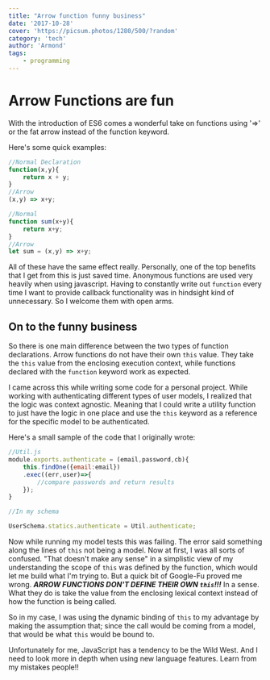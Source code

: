 ```yaml
---
title: "Arrow function funny business"
date: '2017-10-28'
cover: 'https://picsum.photos/1280/500/?random'
category: 'tech'
author: 'Armond'
tags: 
    - programming
---
```

# Arrow Functions are fun #

With the introduction of ES6 comes a wonderful take on functions using '=>' or the fat arrow instead of the function keyword.

Here's some quick examples:

```javascript
//Normal Declaration
function(x,y){
    return x + y;
}
//Arrow
(x,y) => x+y;

```

```javascript
//Normal
function sum(x+y){
    return x+y;
}
//Arrow
let sum = (x,y) => x+y;
```

All of these have the same effect really. Personally, one of the top benefits that I get from this is just saved time. Anonymous functions are used very heavily when using javascript. Having to constantly write out ```function``` every time I want to provide callback functionality was in hindsight kind of unnecessary. So I welcome them with open arms.

## On to the funny business ##

So there is one main difference between the two types of function declarations. Arrow functions do not have their own ```this``` value. They take the ```this``` value from the enclosing execution context, while functions declared with the ```function``` keyword work as expected.

I came across this while writing some code for a personal project. While working with authenticating different types of user models, I realized that the logic was context agnostic. Meaning that I could write a utility function to just have the logic in one place and use the ```this``` keyword as a reference for the specific model to be authenticated.

Here's a small sample of the code that I originally wrote:

```javascript
//Util.js
module.exports.authenticate = (email,password,cb){
    this.findOne({email:email})
    .exec((err,user)=>{
        //compare passwords and return results
    });
}

//In my schema

UserSchema.statics.authenticate = Util.authenticate;
```

Now while running my model tests this was failing. The error said something along the lines of ```this``` not being a model. Now at first, I was all sorts of confused. "That doesn't make any sense" in a simplistic view of my understanding the scope of ```this``` was defined by the function, which would let me build what I'm trying to. But a quick bit of Google-Fu proved me wrong. ***ARROW FUNCTIONS DON'T DEFINE THEIR OWN ```this```!!!*** In a sense. What they do is take the value from the enclosing lexical context instead of how the function is being called.

So in my case, I was using the dynamic binding of ```this``` to my advantage by making the assumption that; since the call would be coming from a model, that would be what ```this``` would be bound to.

Unfortunately for me, JavaScript has a tendency to be the Wild West. And I need to look more in depth when using new language features. Learn from my mistakes people!!